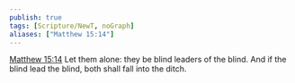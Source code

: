 ```yaml
---
publish: true
tags: [Scripture/NewT, noGraph]
aliases: ["Matthew 15:14"]
---
```

[Matthew 15:14](https://churchofjesuschrist.org/study/scriptures/nt/matt/15?lang=eng&id=p14#p14) Let them alone: they be blind leaders of the blind. And if the blind lead the blind, both shall fall into the ditch.
